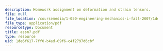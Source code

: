 ```yaml
---
description: Homework assignment on deformation and strain tensors.
file: null
file_location: /coursemedia/1-050-engineering-mechanics-i-fall-2007/1de6f6177ff0b4ad09f6c4f2797d6cbf_assn7.pdf
file_type: application/pdf
resourcetype: Document
title: assn7.pdf
type: resource
uid: 1de6f617-7ff0-b4ad-09f6-c4f2797d6cbf
---
```

